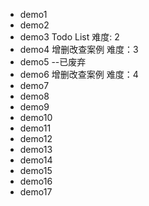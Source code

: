 - demo1
- demo2
- demo3 Todo List 难度: 2
- demo4 增删改查案例 难度：3
- demo5 --已废弃
- demo6 增删改查案例 难度：4
- demo7
- demo8
- demo9
- demo10
- demo11
- demo12
- demo13
- demo14
- demo15
- demo16
- demo17
